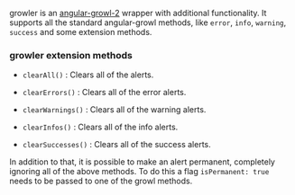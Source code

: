 growler is an <a href="https://github.com/JanStevens/angular-growl-2" target="_blank">angular-growl-2</a> wrapper with additional functionality. It supports all the standard angular-growl methods, like `error`, `info`, `warning`, `success` and some extension methods.

### growler extension methods ###

  * `clearAll()`
  :
  Clears all of the alerts.

  * `clearErrors()`
  :
  Clears all of the error alerts.

  * `clearWarnings()`
  :
  Clears all of the warning alerts.

  * `clearInfos()`
  :
  Clears all of the info alerts.

  * `clearSuccesses()`
  :
  Clears all of the success alerts.


In addition to that, it is possible to make an alert permanent, completely ignoring all of the above methods. To do this a flag `isPermanent: true` needs to be passed to one of the growl methods.